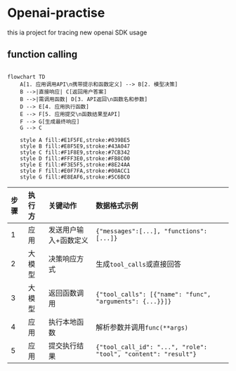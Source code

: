 # Openai-practise
this ia project for tracing new openai SDK usage



## function calling

```mermaid

flowchart TD
    A[1. 应用调用API\n携带提示和函数定义] --> B[2. 模型决策]
    B -->|直接响应| C[返回用户答案]
    B -->|需调用函数| D[3. API返回\n函数名和参数]
    D --> E[4. 应用执行函数]
    E --> F[5. 应用提交\n函数结果至API]
    F --> G[生成最终响应]
    G --> C

    style A fill:#E1F5FE,stroke:#039BE5
    style B fill:#E8F5E9,stroke:#43A047
    style C fill:#F1F8E9,stroke:#7CB342
    style D fill:#FFF3E0,stroke:#FB8C00
    style E fill:#F3E5F5,stroke:#8E24AA
    style F fill:#E0F7FA,stroke:#00ACC1
    style G fill:#E8EAF6,stroke:#5C6BC0

```



| 步骤 | 执行方 | 关键动作              | 数据格式示例                                                 |
| :--- | :----- | :-------------------- | :----------------------------------------------------------- |
| 1    | 应用   | 发送用户输入+函数定义 | `{"messages":[...], "functions":[...]}`                      |
| 2    | 大模型 | 决策响应方式          | 生成`tool_calls`或直接回答                                   |
| 3    | 大模型 | 返回函数调用          | `{"tool_calls": [{"name": "func", "arguments": {...}}]}`     |
| 4    | 应用   | 执行本地函数          | 解析参数并调用`func(**args)`                                 |
| 5    | 应用   | 提交执行结果          | `{"tool_call_id": "...", "role": "tool", "content": "result"}` |
